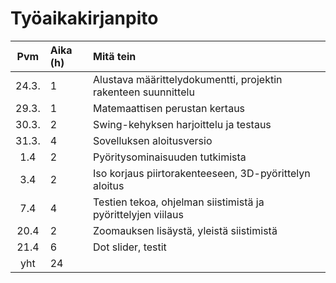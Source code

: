 # Työaikakirjanpito

| Pvm | Aika (h) | Mitä tein  |
| :----:|:-----| :-----|
| 24.3. | 1    | Alustava määrittelydokumentti, projektin rakenteen suunnittelu |
| 29.3. | 1    | Matemaattisen perustan kertaus |
| 30.3. | 2    | Swing-kehyksen harjoittelu ja testaus |
| 31.3. | 4    | Sovelluksen aloitusversio |
| 1.4   | 2    | Pyöritysominaisuuden tutkimista |
| 3.4   | 2    | Iso korjaus piirtorakenteeseen, 3D-pyörittelyn aloitus |
| 7.4   | 4    | Testien tekoa, ohjelman siistimistä ja pyörittelyjen viilaus |
| 20.4  | 2    | Zoomauksen lisäystä, yleistä siistimistä |
| 21.4  | 6    | Dot slider, testit |
| yht   | 24    | | 
